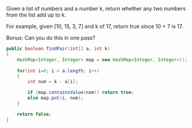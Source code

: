 Given a list of numbers and a number k, return whether any two numbers from the list add up to k.

For example, given [10, 15, 3, 7] and k of 17, return true since 10 + 7 is 17.

Bonus: Can you do this in one pass?

```java
public boolean findPair(int[] a, int k)
{
    HashMap<Integer, Integer> map = new HashMap<Integer, Integer>();
    
    for(int i=0; i < a.length; i++)
    {
        int num = k - a[i];

        if (map.containsValue(num)) return true;
        else map.put(i, num);
    }

    return false;
}
```